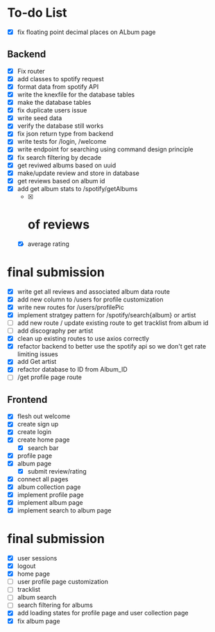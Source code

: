 # To-do List
- [x] fix floating point decimal places on ALbum page
## Backend
- [x] Fix router
- [x] add classes to spotify request 
- [x] format data from spotify API
- [x] write the knexfile for the database tables
- [x] make the database tables 
- [x] fix duplicate users issue
- [x] write seed data
- [x] verify the database still works
- [x] fix json return type from backend
- [x] write tests for /login, /welcome
- [x] write endpoint for searching using command design principle
- [x] fix search filtering by decade
- [x] get reviwed albums based on uuid
- [X] make/update review and store in database
- [x] get reviews based on album id
- [x] add get album stats to /spotify/getAlbums 
  - [x] # of reviews
  - [x] average rating
# final submission
- [x] write get all reviews and associated album data route
- [x] add new column to /users for profile customization 
- [x] write new routes for /users/profilePic
- [x] implement stratgey pattern for /spotify/search{album} or artist
- [ ] add new route / update existing route to get tracklist from album id
- [ ] add discography per artist
- [x] clean up existing routes to use axios correctly
- [x] refactor backend to better use the spotify api so we don't get rate limiting issues
- [x] add Get artist
- [x] refactor database to ID from Album_ID
- [ ] /get profile page route

## Frontend
- [x] flesh out welcome
- [x] create sign up
- [x] create login
- [x] create home page
  - [x] search bar
- [x] profile page
- [x] album page
  - [x] submit review/rating
- [x] connect all pages
- [x] album collection page
- [x] implement profile page
- [x] implement album page
- [x] implement search to album page
# final submission
- [x] user sessions
- [x] logout
- [x] home page
- [ ] user profile page customization
- [ ] tracklist
- [ ] album search
- [ ] search filtering for albums
- [x] add loading states for profile page and user collection page
- [x] fix album page

